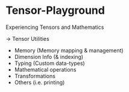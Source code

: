 # Tensor-Playground
Experiencing Tensors and Mathematics

-> Tensor Utilities
  - Memory (Memory mapping & management)
  - Dimension Info (& indexing)
  - Typing (Custom data-types)
  - Mathematical operations
  - Transformations
  - Others (i.e. printing)
